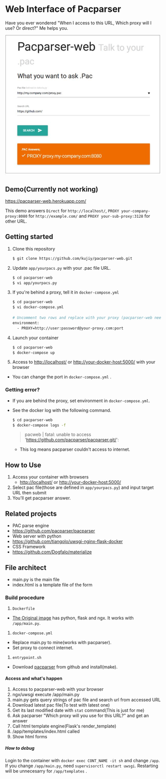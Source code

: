 # Web Interface of Pacparser 
Have you ever wondered "When I access to this URL, Which proxy will I use? Or direct?"
Me helps you.

![](https://raw.githubusercontent.com/kujiy/pacparser-web/master/screenshot.jpg)

## Demo(Currently not working)
https://pacparser-web.herokuapp.com/

This demo answers `Direct` for `http://localhost/`, `PROXY your-company-proxy:8080` for `http://example.com/` and `PROXY your-sub-proxy:3128` for other URL.


## Getting started
1. Clone this repository

    ```sh
    $ git clone https://github.com/kujiy/pacparser-web.git
    ```
1. Update `app/yourpacs.py` with your .pac file URL.

    ```sh
    $ cd pacparser-web
    $ vi app/yourpacs.py
    ```
1. If you're behind a proxy, tell it in `docker-compose.yml`

    ```sh
    $ cd pacparser-web
    $ vi docker-compose.yml

    # Uncomment two rows and replace with your proxy (pacparser-web needs internet access)
    environment:
      - PROXY=http://user:password@your-proxy.com:port
    ```
1. Launch your container

    ```sh
    $ cd pacparser-web
    $ docker-compose up
    ```
1. Access to [http://localhost/](http://localhost/) or  [http://your-docker-host:5000/](http://your-docker-host:5000/) with your browser
 - You can change the port in `docker-compose.yml` .

### Getting error?
- If you are behind the proxy, set environment in `docker-compose.yml`.
- See the docker log with the following command.

    ```sh
    $ cd pacparser-web
    $ docker-compose logs -f
    ```
    > pacweb    | fatal: unable to access 'https://github.com/pacparser/pacparser.git/': 

    - This log means pacparser couldn't access to internet.

## How to Use
1. Access your container with browsers
    - [http://localhost/](http://localhost/) or  [http://your-docker-host:5000/](http://your-docker-host:5000/)
1. Select pac file(those are defined in `app/yourpacs.py`) and input target URL then submit
1. You'll get pacparser answer.

## Related projects
- PAC parse engine
 - https://github.com/pacparser/pacparser
- Web server with python
 - https://github.com/tiangolo/uwsgi-nginx-flask-docker
- CSS Framework
 - https://github.com/Dogfalo/materialize

## File architect
- main.py is the main file
- index.html is a template file of the form

### Build procedure
1. `Dockerfile`
 - [The Original image](https://github.com/tiangolo/uwsgi-nginx-flask-docker) has python, flask and ngx. It works with `/app/main.py`.
1. `docker-compose.yml`
 - Replace main.py to mine(works with pacparser).
 - Set proxy to connect internet.
1. `entrypoint.sh`
 -  Download [pacparser](https://github.com/pacparser/pacparser) from github and install(make).


#### Access and what's happen
1. Access to pacparser-web with your browser
1. ngx/uwsgi execute /app/main.py
1. main.py gets query strings of pac file and search url from accessed URL 
1. Download latest pac file(To test with latest one)
1. Get its last modified date with `stat` command(This is just for me)
1. Ask pacparser "Which proxy will you use for this URL?" and get an answer
1. Call html template engine(Flask's render_template)
1. /app/templates/index.html called
1. Show html forms

##### How to debug
Login to the container with `docker exec CONT_NAME -it sh` and change `/app`.
If you change `/app/main.py`, need `supervisorctl restart uwsgi`.
Restarting will be unnecesarry for `/app/templates` .

